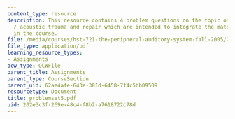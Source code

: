 ```yaml
---
content_type: resource
description: This resource contains 4 problem questions on the topic of development
  / acoustic trauma and repair which are intended to integrate the material learned
  in the course.
file: /media/courses/hst-721-the-peripheral-auditory-system-fall-2005/202e3c3f269e48c4f8b2a7618722c78d_problemset5.pdf
file_type: application/pdf
learning_resource_types:
- Assignments
ocw_type: OCWFile
parent_title: Assignments
parent_type: CourseSection
parent_uid: 62ae4afe-643e-381d-6458-7f4c5bb09509
resourcetype: Document
title: problemset5.pdf
uid: 202e3c3f-269e-48c4-f8b2-a7618722c78d
---
```


